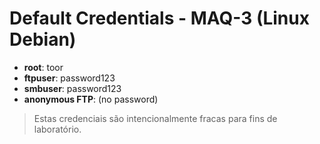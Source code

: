 # Default Credentials - MAQ-3 (Linux Debian)

- **root**: toor
- **ftpuser**: password123
- **smbuser**: password123
- **anonymous FTP**: (no password)

> Estas credenciais são intencionalmente fracas para fins de laboratório.
